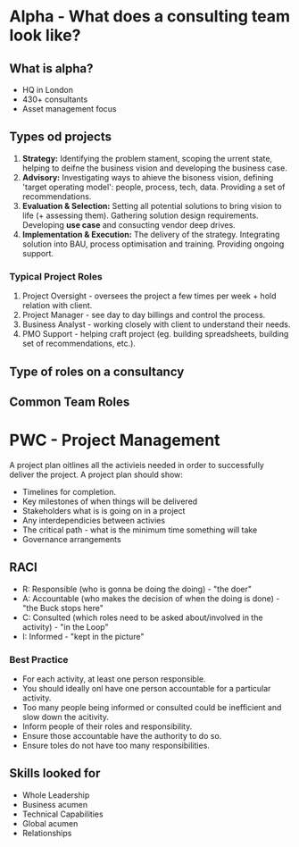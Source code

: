 # Alpha - What does a consulting team look like?

## What is alpha?

- HQ in London
- 430+ consultants
- Asset management focus

## Types od projects

1. **Strategy:** Identifying the problem stament, scoping the urrent state, helping to deifne the business vision and developing the business case.
1. **Advisory:** Investigating ways to ahieve the bisoness vision, defining 'target operating model': people, process, tech, data. Providing a set of recommendations.
1. **Evaluation & Selection:** Setting all potential solutions to bring vision to life (+ assessing them). Gathering solution design requirements. Developing **use case** and consucting vendor deep drives.
1. **Implementation & Execution:** The delivery of the strategy. Integrating solution into BAU, process optimisation and training. Providing ongoing support.

### Typical Project Roles

1. Project Oversight - oversees the project a few times per week + hold relation with client.
1. Project Manager - see day to day billings and control the process. 
1. Business Analyst - working closely with client to understand their needs.
1. PMO Support - helping craft project (eg. building spreadsheets, building set of recommendations, etc.). 

## Type of roles on a consultancy

## Common Team Roles

# PWC - Project Management

A project plan oitlines all the activieis needed in order to successfully deliver the project. A project plan should show:
- Timelines for completion.
- Key milestones of when things will be delivered
- Stakeholders what is is going on in a project
- Any interdependicies between activies
- The critical path - what is the minimum time something will take
- Governance arrangements

## RACI

- R: Responsible (who is gonna be doing the doing) - "the doer"
- A: Accountable (who makes the decision of when the doing is done) - "the Buck stops here"
- C: Consulted (which roles need to be asked about/involved in the activity) - "in the Loop"
- I: Informed - "kept in the picture"

### Best Practice
- For each activity, at least one person responsible.
- You should ideally onl have one person accountable for a particular activity.
- Too many people being informed or consulted could be inefficient and slow down the acitivity.
- Inform people of their roles and responsibility.
- Ensure those accountable have the authority to do so.
- Ensure toles do not have too many responsibilities.

## Skills looked for

- Whole Leadership
- Business acumen
- Technical Capabilities
- Global acumen
- Relationships

